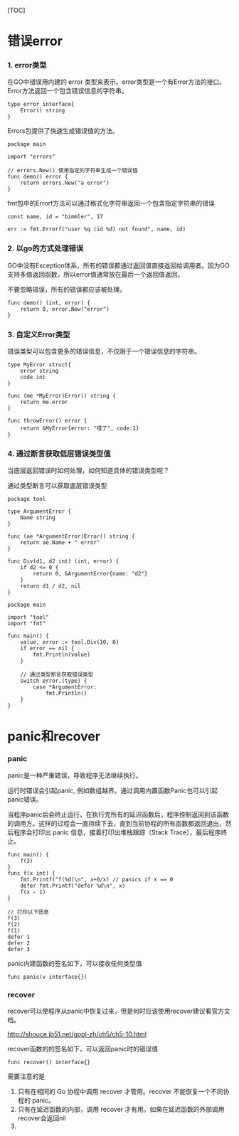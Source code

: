 [TOC]

# 错误error
### 1. error类型
在GO中错误用内建的 error 类型来表示。error类型是一个有Error方法的接口。Error方法返回一个包含错误信息的字符串。

```
type error interface{
    Error() string
}
```

Errors包提供了快速生成错误值的方法。

```
package main

import "errors"

// errors.New() 使用指定的字符串生成一个错误值
func demo() error {
    return errors.New("a error")
}
```

fmt包中的Errorf方法可以通过格式化字符串返回一个包含指定字符串的错误


```
const name, id = "bimmler", 17

err := fmt.Errorf("user %q (id %d) not found", name, id)

```


### 2. 以go的方式处理错误
GO中没有Exception体系，所有的错误都通过返回值直接返回给调用者。因为GO支持多值返回函数，所以error值通常放在最后一个返回值返回。

不要忽略错误，所有的错误都应该被处理。

```
func demo() (int, error) {
    return 0, error.New("error")
}
```


### 3. 自定义Error类型
错误类型可以包含更多的错误信息，不仅限于一个错误信息的字符串。

```
type MyError struct{
    error string
    code int
}

func (me *MyError)Error() string {
    return me.error
}

func throwError() error {
    return &MyError{error: "错了", code:1}
}
```

### 4. 通过断言获取低层错误类型值
当底层返回错误时如何处理，如何知道具体的错误类型呢？

通过类型断言可以获取底层错误类型

```
package tool

type ArgumentError {
    Name string
}

func (ae *ArgumentError)Error() string {
    return ae.Name + " error"
}

func Div(d1, d2 int) (int, error) {
    if d2 <= 0 {
        return 0, &ArgumentError{name: "d2"}
    }
    return d1 / d2, nil
}

package main

import "tool"
import "fmt"

func main() {
    value, error := tool.Div(10, 0)
    if error == nil {
        fmt.Println(value)
    }
    
    // 通过类型断言获取错误类型
    switch error.(type) {
        case *ArgumentError:
            fmt.Println()
    }
}

```


# panic和recover
### panic
panic是一种严重错误，导致程序无法继续执行。

运行时错误会引起panic, 例如数组越界。通过调用内置函数Panic也可以引起panic错误。

当程序panic后会终止运行，在执行完所有的延迟函数后，程序控制返回到该函数的调用方。这样的过程会一直持续下去，直到当前协程的所有函数都返回退出，然后程序会打印出 panic 信息，接着打印出堆栈跟踪（Stack Trace），最后程序终止。
    
```
func main() {
    f(3)
}
func f(x int) {
    fmt.Printf("f(%d)\n", x+0/x) // panics if x == 0
    defer fmt.Printf("defer %d\n", x)
    f(x - 1)
}

// 打印以下信息
f(3)
f(2)
f(1)
defer 1
defer 2
defer 3
```

panic内建函数的签名如下，可以接收任何类型值

```
func panic(v interface{})
```

### recover
recover可以使程序从panic中恢复过来，但是何时应该使用recover建议看官方文档。

http://shouce.jb51.net/gopl-zh/ch5/ch5-10.html


recover函数的的签名如下，可以返回panic时的错误值

```
func recover() interface{}
```

需要注意的是
1. 只有在相同的 Go 协程中调用 recover 才管用。recover 不能恢复一个不同协程的 panic。
2. 只有在延迟函数的内部，调用 recover 才有用。如果在延迟函数的外部调用 recover会返回nil
3. 

